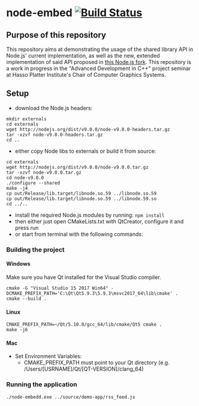 # node-embed [![Build Status](https://travis-ci.org/travis-ci/travis-web.svg?branch=daily-cron)](https://travis-ci.org/travis-ci/travis-web)

## Purpose of this repository

This repository aims at demonstrating the usage of the shared library API in Node.js' current implementation, as well as the new, extended implementation of said API proposed in [this Node.js fork](https://github.com/hpicgs/node). This repository is a work in progress in the "Advanced Development in C++" project seminar at Hasso Platter Institute's Chair of Computer Graphics Systems.

## Setup

* download the Node.js headers:
```
mkdir externals
cd externals
wget http://nodejs.org/dist/v9.0.0/node-v9.0.0-headers.tar.gz
tar -xzvf node-v9.0.0-headers.tar.gz
cd ..
```
* either copy Node libs to externals or build it from source:
```
cd externals
wget http://nodejs.org/dist/v9.0.0/node-v9.0.0.tar.gz
tar -xzvf node-v9.0.0.tar.gz
cd node-v9.0.0
./configure --shared
make -j4
cp out/Release/lib.target/libnode.so.59 ../libnode.so.59
cp out/Release/lib.target/libnode.so.59 ../libnode.59.so
cd ../..
```
* install the required Node.js modules by running: `npm install`
* then either just open CMakeLists.txt with QtCreator, configure it and press run
* or start from terminal with the following commands:


### Building the project

#### Windows

Make sure you have Qt installed for the Visual Studio compiler.

```
cmake -G "Visual Studio 15 2017 Win64" -DCMAKE_PREFIX_PATH='C:\Qt\Qt5.9.3\5.9.3\msvc2017_64\lib\cmake' .
cmake --build .
```

#### Linux

```
CMAKE_PREFIX_PATH=~/Qt/5.10.0/gcc_64/lib/cmake/Qt5 cmake .
make -j6
```

#### Mac

* Set Environment Variables:
    - CMAKE_PREFIX_PATH must point to your Qt directory (e.g. /Users/[USRNAME]/Qt/[QT-VERSION]/clang_64)

### Running the application

```
./node-embedd.exe ../source/demo-app/rss_feed.js
```
